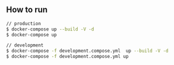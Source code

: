## How to run

```bash
// production
$ docker-compose up --build -V -d
$ docker-compose up
```

```bash
// development
$ docker-compose -f development.compose.yml  up --build -V -d
$ docker-compose -f development.compose.yml up
```
